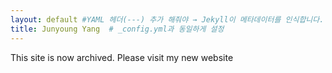 ```yaml
---
layout: default #YAML 헤더(---) 추가 해줘야 → Jekyll이 메타데이터를 인식합니다.
title: Junyoung Yang  # _config.yml과 동일하게 설정
---
```


This site is now archived. Please visit my new website

<!--
### Introduction

I am deeply interested in investigating the possibility of extraterrestrial life in our solar system (e.g., Mars, Venus, Europa) and how we can detect it. My research interests include interdisciplinary approaches that integrate remote sensing (via rovers, drones, and satellites), spectroscopy, AI algorithms, data science, and geochemical and biochemical analysis. 

I completed my Master's degree in Polar Science (with a focus on Remote Sensing and Polar Biology) from the University of Science and Technology (UST), Korea, and hold a B.E. in Bioengineering and a B.S. in Molecular Biotechnology from Yonsei University and Jeju National University, respectively. I am still highly motivated to explore new methodologies, learn new disciplines, and contribute to research areas beyond my previous experience. I view unfamiliar techniques not as obstacles, but as opportunities for growth and collaboration.

### Experience
Below is an overview of my research experience and a full list of my academic materials, including a journal publication and conference presentations. Please note that some PDF files have been excluded, but they are available upon request.  

  
<img src="/files/kopri_ci_eng_height_edit.gif" alt="KOPRI" width="300px">

**Graduate Student & Postgraduate Researcher**  
Korea Polar Research Institute  
May 2020 - June 2024

Role: I worked at the Korea Polar Research Institute (KOPRI, <a href="https://eng.kopri.re.kr/" target="_blank">https://eng.kopri.re.kr</a>). My research focused on understanding and monitoring the changes in the Arctic and Antarctic ecosystems caused by global warming. My responsibilities include data collection, analysis, statistical evaluation, and interpretation under the supervision of Dr. Yoo Kyung Lee and Dr. Junhwa Chi.

Publication
1. **Yang, J.**, Lee, Y. K., Chi, J. (2023). Spectral Unmixing-Based Arctic Plant Species Analysis using a Spectral Library and Terrestrial Hyperspectral Imagery: A case study in Adventdalen, Svalbard. *International Journal of Applied Earth Observation and Geoinformation*. <a href="https://doi.org/10.1016/j.jag.2023.103583" target="_blank">[https://doi.org/10.1016/j.jag.2023.103583]</a>

Conference Presentation
1. **Yang, J.**., Lee, Y. K., Chi, J. (2024). Spectral Unmixing-Based Mapping of Arctic Plant Species Using an Unmanned Aerial Vehicle Spectral Library and a Worldview-3 Satellite Image. *Committee on Space Research (COSPAR)*. Busan, South Korea. <a href="/files/2024COSPAR_Presentation_20240718.pdf" target="_blank">[Oral PDF]</a>

2. **Yang, J.**, Lee, Y. K., Chi, J. (2023). Advances in Spectral Unmixing-Based Hyperspectral Analysis for Arctic Plant Species Monitoring: Developing a Spectral Library. *AGU Annual Meeting 2023*. San Francisco, USA. <a href="/files/AGU_2023_Poster.pdf" target="_blank">[Poster PDF]</a>

3. **Yang, J.**, Lee, Y. K., Chi, J. (2023). Mapping Capability of Hyperspectral Information on Dominant Arctic Vegetation Species using Terrestrial Hyperspectral Imagery. *IGARSS- IEEE International Geoscience and Remote Sensing Symposium*. Pasadena, CA. <a href="/files/2023IGARSS_Poster_(23.07.21).pdf" target="_blank">[Poster PDF]</a> <!-- Conference paper: <a href="https://doi.org/10.1109/IGARSS52108.2023.10282453" target="_blank">[https://doi.org/10.1109/IGARSS52108.2023.10282453]</a> 

4. **Yang, J.**, Lee, Y. K., Chi, J. (2023). Machine learning-based classification for mapping Arctic plant species using terrestrial hyperspectral imagery. *The Annual Meeting of the Korean Association of Biological Sciences*. Chuncheon, South Korea. <a href="/files/2023KAOBS_Poster_20230810.pdf" target="_blank">[Poster PDF]</a>

5. **Yang, J.**, Lee, Y. K., Chi, J. (2023). Mapping Arctic Vegetation Abundance using Spectral Unmixing Analysis with WorldView-3 and UAV Images. *Korean Society of Remote Sensing Fall Meeting*. Gyeongju, South Korea. Oral
 
6. **Yang, J.**, Lee, Y. K., Chi, J. (2023). ‘Analysis of Arctic Plant Species based on Spectral Unmixing using Ground-based spectral library’, *GeoAIdata Fall meeting*, Jeju, South Korea. Oral

7. **Yang, J.**, Lee, Y. K., Chi, J. (2022). Classification of Arctic Vegetation using Terrestrial Hyperspectral Imagery, *Korean Society of Remote Sensing Fall Meeting*, Pusan, South Korea. Oral

8. Chi, J., **Yang, J.**, Lee, Y. K. (2022). A Study on the Classification of Arctic Tundra Vegetation Using UAV Hyperspectral imagery, *Korean Society of Remote Sensing Fall Meeting*, Pusan, South Korea. Poster

9. **Yang, J.**, Lee, Y. K., Chi, J. (2022). Spectral Analysis and Classification of Arctic Vegetation using Terrestrial Hyperspectral Imagery, *The 27th International Symposium on Polar Science*, South Korea. <a href="/files/2022ISPS_Poster.pdf" target="_blank">[Poster PDF]</a>

10. **Yang, J.**, Lee, Y. K., Chi, J. (2022). Spectral Characteristics of the Arctic Vegetation in Adventdalen, Svalbard, *Arctic Science Summer Week 2022*, Tromso, Norway. <a href="/files/2022ASSW_Poster.pdf" target="_blank">[Poster PDF]</a>


<img src="/files/yonsei_ui_edit.jpg" alt="Yonsei" width="300px">

**Undergraduate Researcher**  
Yonsei University  
September 2018 - August 2019  

Role: I served as an undergraduate researcher at the Bioinformatics Lab (<a href="https://netbiolab.org/" target="_blank">https://netbiolab.org/</a>) and the Chemical Genomics Lab (<a href="http://kwoncglab.com/" target="_blank">http://kwoncglab.com/</a>). My specialties included developing novel approaches to analyze the correlation between the gut microbiome and disease, and evaluating new natural compounds for cancer treatment under the supervision of Prof. Insuk Lee and Prof. Ho Jeong Kwon, respectively.

1. **Yang, J.**, Kim, C. Y. Lee, I. (2019). De novo assembly of the Korean-specific gut microbiome genome. Network Biology Laboratory Presentation

2. **Yang, J.**, Kim, C. Y. Lee, I. (2019). Gut microbiome analysis in inflammatory bowel disease. Network Biology Laboratory Presentation

3. **Yang, J.**, Hwang, H. Y., Kwon, H. J. (2018). Evaluation of anti-cancer activity of natural compounds and biological relationship between Autophagy and Ciliogenesis, Yonsei Biotechnology and Bioengineering Department Undergraduate Research Conference. Seoul, South Korea. <a href="/files/2018_Yang_cancer_poster.pdf" target="_blank">[Poster PDF]</a>


### Contact

Email: jyyang(at)yonsei.ac.kr  
Phone/WhatsApp: +82-10-2967-1219


-->









